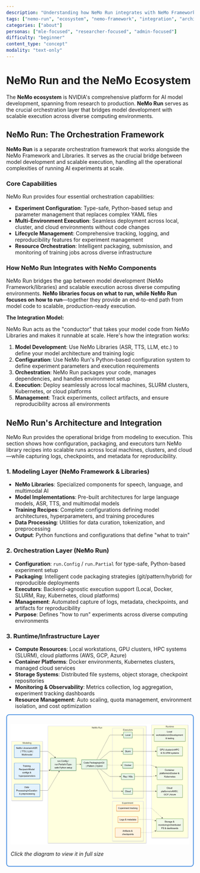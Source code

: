 ```yaml
---
description: "Understanding how NeMo Run integrates with NeMo Framework components and the broader AI development ecosystem"
tags: ["nemo-run", "ecosystem", "nemo-framework", "integration", "architecture", "orchestration"]
categories: ["about"]
personas: ["mle-focused", "researcher-focused", "admin-focused"]
difficulty: "beginner"
content_type: "concept"
modality: "text-only"
---
```


# NeMo Run and the NeMo Ecosystem

The **NeMo ecosystem** is NVIDIA's comprehensive platform for AI model development, spanning from research to production. **NeMo Run** serves as the crucial orchestration layer that bridges model development with scalable execution across diverse computing environments.

## NeMo Run: The Orchestration Framework

**NeMo Run** is a separate orchestration framework that works alongside the NeMo Framework and Libraries. It serves as the crucial bridge between model development and scalable execution, handling all the operational complexities of running AI experiments at scale.

### Core Capabilities

NeMo Run provides four essential orchestration capabilities:

- **Experiment Configuration**: Type-safe, Python-based setup and parameter management that replaces complex YAML files
- **Multi-Environment Execution**: Seamless deployment across local, cluster, and cloud environments without code changes
- **Lifecycle Management**: Comprehensive tracking, logging, and reproducibility features for experiment management
- **Resource Orchestration**: Intelligent packaging, submission, and monitoring of training jobs across diverse infrastructure

### How NeMo Run Integrates with NeMo Components

NeMo Run bridges the gap between model development (NeMo Framework/libraries) and scalable execution across diverse computing environments. **NeMo libraries focus on what to run, while NeMo Run focuses on how to run**—together they provide an end-to-end path from model code to scalable, production-ready execution.

**The Integration Model:**

NeMo Run acts as the "conductor" that takes your model code from NeMo Libraries and makes it runnable at scale. Here's how the integration works:

1. **Model Development**: Use NeMo Libraries (ASR, TTS, LLM, etc.) to define your model architecture and training logic
2. **Configuration**: Use NeMo Run's Python-based configuration system to define experiment parameters and execution requirements
3. **Orchestration**: NeMo Run packages your code, manages dependencies, and handles environment setup
4. **Execution**: Deploy seamlessly across local machines, SLURM clusters, Kubernetes, or cloud platforms
5. **Management**: Track experiments, collect artifacts, and ensure reproducibility across all environments

## NeMo Run's Architecture and Integration

NeMo Run provides the operational bridge from modeling to execution. This section shows how configuration, packaging, and executors turn NeMo library recipes into scalable runs across local machines, clusters, and cloud—while capturing logs, checkpoints, and metadata for reproducibility.

### 1. Modeling Layer (NeMo Framework & Libraries)

- **NeMo Libraries**: Specialized components for speech, language, and multimodal AI
- **Model Implementations**: Pre-built architectures for large language models, ASR, TTS, and multimodal models
- **Training Recipes**: Complete configurations defining model architectures, hyperparameters, and training procedures
- **Data Processing**: Utilities for data curation, tokenization, and preprocessing
- **Output**: Python functions and configurations that define "what to train"

### 2. Orchestration Layer (NeMo Run)

- **Configuration**: `run.Config` / `run.Partial` for type-safe, Python-based experiment setup
- **Packaging**: Intelligent code packaging strategies (git/pattern/hybrid) for reproducible deployments
- **Executors**: Backend-agnostic execution support (Local, Docker, SLURM, Ray, Kubernetes, cloud platforms)
- **Management**: Automated capture of logs, metadata, checkpoints, and artifacts for reproducibility
- **Purpose**: Defines "how to run" experiments across diverse computing environments

### 3. Runtime/Infrastructure Layer

- **Compute Resources**: Local workstations, GPU clusters, HPC systems (SLURM), cloud platforms (AWS, GCP, Azure)
- **Container Platforms**: Docker environments, Kubernetes clusters, managed cloud services
- **Storage Systems**: Distributed file systems, object storage, checkpoint repositories
- **Monitoring & Observability**: Metrics collection, log aggregation, experiment tracking dashboards
- **Resource Management**: Auto scaling, quota management, environment isolation, and cost optimization

<style>
.clickable-diagram {
    cursor: pointer;
    transition: transform 0.2s ease-in-out;
    border: 2px solid #4A90E2;
    border-radius: 8px;
    padding: 10px;
    background: transparent;
}

.clickable-diagram:hover {
    transform: scale(1.02);
    box-shadow: 0 4px 12px rgba(74, 144, 226, 0.3);
}

.clickable-diagram:active {
    transform: scale(0.98);
}

/* Modal styles for expanded view */
.diagram-modal {
    display: none;
    position: fixed;
    z-index: 1000;
    left: 0;
    top: 0;
    width: 100%;
    height: 100%;
    background-color: rgba(0,0,0,0.8);
    backdrop-filter: blur(5px);
}

.diagram-modal-content {
    position: relative;
    margin: 5% auto;
    padding: 20px;
    width: 90%;
    max-width: 1200px;
    background: white;
    border-radius: 12px;
    box-shadow: 0 8px 32px rgba(0,0,0,0.3);
}

.diagram-modal-close {
    position: absolute;
    top: 10px;
    right: 20px;
    font-size: 28px;
    font-weight: bold;
    color: #666;
    cursor: pointer;
    transition: color 0.2s;
}

.diagram-modal-close:hover {
    color: #333;
}

.diagram-modal img {
    width: 100%;
    height: auto;
    border-radius: 8px;
}

.diagram-modal-description {
    margin-top: 12px;
    color: #444;
    line-height: 1.5;
}

/* Hide auxiliary buttons (Copy / Explain / Ask AI) inside the diagram area and modal */
#ecosystem-diagram .copybtn,
.diagram-modal .copybtn,
#ecosystem-diagram .ai-assistant-button,
.diagram-modal .ai-assistant-button,
#ecosystem-diagram .ai-explain-button,
.diagram-modal .ai-explain-button,
#ecosystem-diagram .ai-toolbar,
.diagram-modal .ai-toolbar,
#ecosystem-diagram .ai-btn,
.diagram-modal .ai-btn {
    display: none !important;
}
</style>

<script>
document.addEventListener('DOMContentLoaded', function() {
    const diagram = document.getElementById('ecosystem-diagram');

    if (diagram) {
        diagram.addEventListener('click', function() {
            // Create modal
            const modal = document.createElement('div');
            modal.className = 'diagram-modal';
            modal.innerHTML = `
                <div class="diagram-modal-content">
                    <span class="diagram-modal-close" aria-label="Close dialog">&times;</span>
                    <h3>NeMo Run Ecosystem Architecture</h3>
                    <div style="max-height: 80vh; overflow-y: auto;">${this.innerHTML}</div>
                    <div class="diagram-modal-description">
                        This diagram illustrates the complete NeMo Run ecosystem architecture. The flow starts with the <strong>Modeling layer</strong> (NeMo Libraries for ASR, TTS, LLM, and multimodal models, along with training recipes and data processing). These components feed into the <strong>NeMo Run Orchestration layer</strong>, which provides type-safe configuration with run.Config/run.Partial, intelligent code packaging, and multiple execution backends. The orchestration layer then deploys to various <strong>Runtime environments</strong> including local workstations, GPU clusters, container platforms, and cloud services. Throughout this flow, the experiment management system captures logs, metadata, and artifacts, ensuring full reproducibility and traceability of ML experiments.
                    </div>
                </div>
            `;

            document.body.appendChild(modal);
            modal.style.display = 'block';

            // Remove unwanted buttons from within the modal (Copy / Explain / Ask AI)
            (function removeUnwantedButtons(root) {
                // Remove entire AI toolbar if present
                root.querySelectorAll('.ai-toolbar').forEach(el => el.remove());
                root.querySelectorAll('.copybtn').forEach(el => el.remove());

                const elements = root.querySelectorAll('button, a');
                elements.forEach((el) => {
                    const label = `${el.getAttribute('aria-label') || ''} ${el.getAttribute('title') || ''} ${el.textContent || ''}`.trim();
                    if (/\b(copy|explain|ask ai)\b/i.test(label) || el.classList.contains('copybtn')) {
                        el.style.display = 'none';
                    }
                });
            })(modal);

            // Also hide/remove toolbars in the inline diagram area
            (function removeFromInlineDiagram() {
                const container = document.getElementById('ecosystem-diagram');
                if (!container) return;
                container.querySelectorAll('.ai-toolbar, .copybtn').forEach(el => el.remove());
                container.querySelectorAll('.ai-btn').forEach(el => el.style.display = 'none');
            })();

            // Close modal functionality
            const closeBtn = modal.querySelector('.diagram-modal-close');
            closeBtn.addEventListener('click', function() {
                modal.remove();
            });

            // Close on outside click
            modal.addEventListener('click', function(e) {
                if (e.target === modal) {
                    modal.remove();
                }
            });

            // Close on Escape key
            document.addEventListener('keydown', function(e) {
                if (e.key === 'Escape') {
                    modal.remove();
                }
            });
        });
    }
});
</script>

<div class="clickable-diagram" id="ecosystem-diagram">

![NeMo Run Ecosystem Diagram](../assets/nemo-run-ecosystem.png)

*Click the diagram to view it in full size*

</div>
